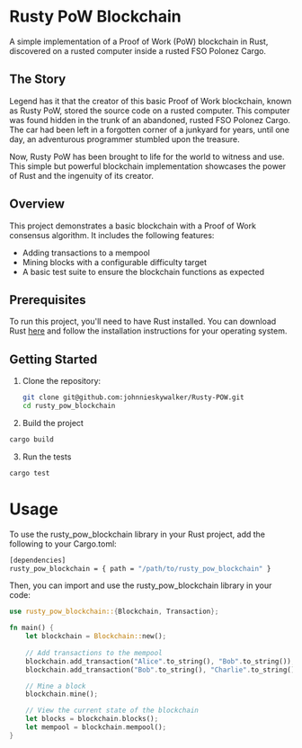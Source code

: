 # Rusty PoW Blockchain

A simple implementation of a Proof of Work (PoW) blockchain in Rust, discovered on a rusted computer inside a rusted FSO Polonez Cargo.

## The Story

Legend has it that the creator of this basic Proof of Work blockchain, known as Rusty PoW, stored the source code on a rusted computer. This computer was found hidden in the trunk of an abandoned, rusted FSO Polonez Cargo. The car had been left in a forgotten corner of a junkyard for years, until one day, an adventurous programmer stumbled upon the treasure.

Now, Rusty PoW has been brought to life for the world to witness and use. This simple but powerful blockchain implementation showcases the power of Rust and the ingenuity of its creator.

## Overview

This project demonstrates a basic blockchain with a Proof of Work consensus algorithm. It includes the following features:

- Adding transactions to a mempool
- Mining blocks with a configurable difficulty target
- A basic test suite to ensure the blockchain functions as expected

## Prerequisites

To run this project, you'll need to have Rust installed. You can download Rust [here](https://www.rust-lang.org/tools/install) and follow the installation instructions for your operating system.

## Getting Started

1. Clone the repository:

   ```sh
   git clone git@github.com:johnnieskywalker/Rusty-POW.git
   cd rusty_pow_blockchain
   ```
2. Build the project

```sh
cargo build
```

3. Run the tests

```sh
cargo test
```

# Usage
To use the rusty_pow_blockchain library in your Rust project, add the following to your Cargo.toml:

```sh
[dependencies]
rusty_pow_blockchain = { path = "/path/to/rusty_pow_blockchain" }
```
Then, you can import and use the rusty_pow_blockchain library in your code:

```rust
use rusty_pow_blockchain::{Blockchain, Transaction};

fn main() {
    let blockchain = Blockchain::new();
    
    // Add transactions to the mempool
    blockchain.add_transaction("Alice".to_string(), "Bob".to_string());
    blockchain.add_transaction("Bob".to_string(), "Charlie".to_string());

    // Mine a block
    blockchain.mine();

    // View the current state of the blockchain
    let blocks = blockchain.blocks();
    let mempool = blockchain.mempool();
}
```
